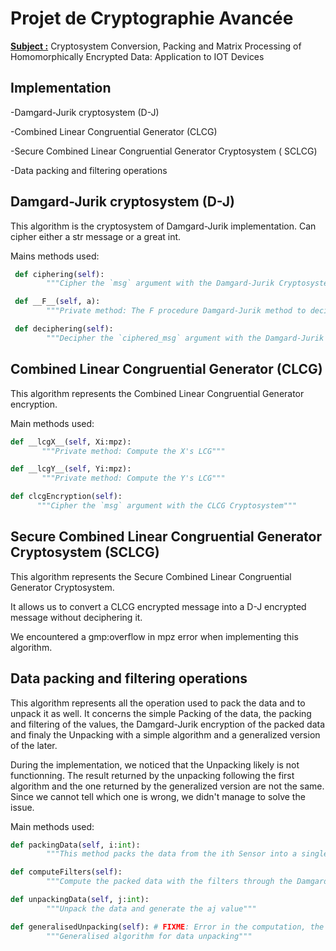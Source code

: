 # Projet de Cryptographie Avancée

**<u>Subject :</u>** Cryptosystem Conversion, Packing and Matrix Processing of Homomorphically Encrypted Data: Application to IOT Devices

## Implementation

  -Damgard-Jurik cryptosystem (D-J) 
  
  -Combined Linear Congruential Generator (CLCG)
  
  -Secure Combined Linear Congruential Generator Cryptosystem ( SCLCG)
  
  -Data packing and filtering operations
  
## Damgard-Jurik cryptosystem (D-J)

This algorithm is the cryptosystem of Damgard-Jurik implementation.  Can cipher either a str message or a great int.

Mains methods used:

```python
 def ciphering(self):
        """Cipher the `msg` argument with the Damgard-Jurik Cryptosystem"""
```

```python
 def __F__(self, a):
        """Private method: The F procedure Damgard-Jurik method to decipher a message"""
```

```python
 def deciphering(self):
        """Decipher the `ciphered_msg` argument with the Damgard-Jurik Cryptosystem"""
```


## Combined Linear Congruential Generator (CLCG)

 This algorithm represents the Combined Linear Congruential Generator encryption.
 
 Main methods used:
 
 ```python
 def __lcgX__(self, Xi:mpz):
        """Private method: Compute the X's LCG"""
 ```

 ```python
 def __lcgY__(self, Yi:mpz):
        """Private method: Compute the Y's LCG"""
 ```

 ```python
 def clcgEncryption(self):
       """Cipher the `msg` argument with the CLCG Cryptosystem"""
 ```
  
 
## Secure Combined Linear Congruential Generator Cryptosystem (SCLCG)

This algorithm represents the Secure Combined Linear Congruential Generator Cryptosystem.

It allows us to convert a CLCG encrypted message into a D-J encrypted message without deciphering it.

We encountered a gmp:overflow in mpz error when implementing this algorithm.

## Data packing and filtering operations

This algorithm represents all the operation used to pack the data and to unpack it as well. It concerns the simple Packing of the data, the packing and filtering of the values, the Damgard-Jurik encryption of the packed data and finaly the Unpacking with a simple algorithm and a generalized version of the later. 

During the implementation, we noticed that the Unpacking likely is not functionning. The result returned by the unpacking following the first algorithm and the one returned by the generalized version are not the same. Since we cannot tell which one is wrong, we didn't manage to solve the issue. 

Main methods used:

```python
def packingData(self, i:int):
        """This method packs the data from the ith Sensor into a single value"""
```

```python
def computeFilters(self):
        """Compute the packed data with the filters through the Damgard-Jurik crypto-system"""
```

```python
def unpackingData(self, j:int):
        """Unpack the data and generate the aj value"""
```

```python
def generalisedUnpacking(self): # FIXME: Error in the computation, the values aren't the same with unpackingData. Could be a typo in the equation
        """Generalised algorithm for data unpacking"""
```
